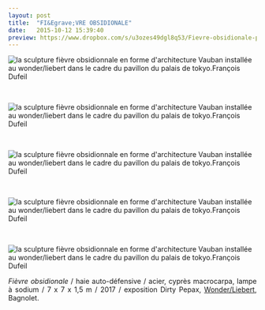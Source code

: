 ```yaml
---
layout: post
title:  "FI&Egrave;VRE OBSIDIONALE"
date:   2015-10-12 15:39:40
preview: https://www.dropbox.com/s/u3ozes49dgl8q53/Fievre-obsidionale-preview.jpg?raw=1
---
```


<img src="https://www.dropbox.com/s/owgjugii4zjpsv2/Fievre-obsidionale-vue-basse.jpg?raw=1" alt="la sculpture fi&egrave;vre obsidionnale en forme d'architecture Vauban install&eacute;e au wonder/liebert dans le cadre du pavillon du palais de tokyo.Fran&ccedil;ois Dufeil">
<p>&nbsp;</p>

<img src="https://www.dropbox.com/s/j9ti65zijk6djfa/Fievre-obsidionale-vue-mi-hauteur.jpg?raw=1" alt="la sculpture fi&egrave;vre obsidionnale en forme d'architecture Vauban install&eacute;e au wonder/liebert dans le cadre du pavillon du palais de tokyo.Fran&ccedil;ois Dufeil"> 
<p>&nbsp;</p>

<img src="https://www.dropbox.com/s/c6bewfpfbuvcv5w/Fievre-obsidionale-vue-aerienne.jpg?raw=1" alt="la sculpture fi&egrave;vre obsidionnale en forme d'architecture Vauban install&eacute;e au wonder/liebert dans le cadre du pavillon du palais de tokyo.Fran&ccedil;ois Dufeil">
<p>&nbsp;</p>

<img src="https://www.dropbox.com/s/nxyxqavafuxaxnq/Fievre-obsidionale-nuit.jpg?raw=1" alt="la sculpture fi&egrave;vre obsidionnale en forme d'architecture Vauban install&eacute;e au wonder/liebert dans le cadre du pavillon du palais de tokyo.Fran&ccedil;ois Dufeil">
<p>&nbsp;</p>

<img src="https://www.dropbox.com/s/ln106ri1ofuq27x/Fievre-obsidionale-vue-haut-nuit.jpg?raw=1" alt="la sculpture fi&egrave;vre obsidionnale en forme d'architecture Vauban install&eacute;e au wonder/liebert dans le cadre du pavillon du palais de tokyo.Fran&ccedil;ois Dufeil">

<p style="text-align:justify">
<span style="font-style: italic;">Fi&egrave;vre obsidionale</span> / haie auto-d&eacute;fensive / acier, cypr&egrave;s macrocarpa, lampe &agrave; sodium / 7 x 7 x 1,5 m / 2017 / exposition Dirty Pepax, <a href="#" onclick='window.open("https://www.facebook.com/wonder.st.ouen");return false;'>Wonder/Liebert</a>, Bagnolet.
</p>



